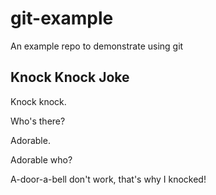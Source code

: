 # git-example

An example repo to demonstrate using git

## Knock Knock Joke

Knock knock.

Who's there?

Adorable.

Adorable who?

A-door-a-bell don't work, that's why I knocked!
